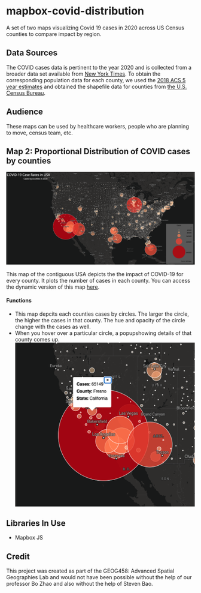# mapbox-covid-distribution
A set of two maps visualizing Covid 19 cases in 2020 across US Census counties to compare impact by region.

## Data Sources
The COVID cases data is pertinent to the year 2020 and is collected from a broader data set available from [New York Times](https://github.com/nytimes/covid-19-data/blob/43d32dde2f87bd4dafbb7d23f5d9e878124018b8/live/us-counties.csv). To obtain the corresponding population data for each county, we used the [2018 ACS 5 year estimates](https://data.census.gov/cedsci/table?g=0100000US.050000&d=ACS%205-Year%20Estimates%20Data%20Profiles&tid=ACSDP5Y2018.DP05&hidePreview=true) and obtained the shapefile data for counties from [the U.S. Census Bureau](https://www.census.gov/geographies/mapping-files/time-series/geo/carto-boundary-file.html).

## Audience
These maps can be used by healthcare workers, people who are planning to move, census team, etc.

## Map 2: Proportional Distribution of COVID cases by counties

![The map of proportional distribution of COVID cases](img/cases-1.png)

This map of the contiguous USA depicts the the impact of COVID-19 for every county. It plots the number of cases in each county. You can access the dynamic version of this map [here](./map2.html).

#### Functions
 - This map depcits each counties cases by circles. The larger the circle, the higher the cases in that county. The hue and opacity of the circle change with the cases as well.
 - When you hover over a particular circle, a popupshowing details of that county comes up.
 ![Popup on Hover showing details about the correspoding county](./img/cases-2.png)

## Libraries In Use

- Mapbox JS

## Credit

This project was created as part of the GEOG458: Advanced Spatial Geographies Lab and would not have been possible without the help of our professor Bo Zhao and also without the help of Steven Bao.


